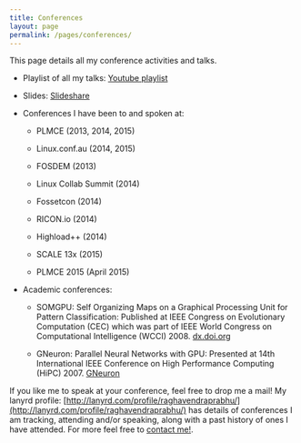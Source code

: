 ```yaml
---
title: Conferences
layout: page
permalink: /pages/conferences/
---
```


This page details all my conference activities and talks.

- Playlist of all my talks: [Youtube playlist](https://www.youtube.com/playlist?list=PLctlsn9Gs8waaYMRlH_u_v7Ky1ARk7hsA)

- Slides: [Slideshare](http://www.slideshare.net/slidunder)

- Conferences I have been to and spoken at:

    * PLMCE (2013, 2014, 2015)

    * Linux.conf.au (2014, 2015)

    * FOSDEM (2013)

    * Linux Collab Summit (2014)

    * Fossetcon (2014)

    * RICON.io (2014)

    * Highload++ (2014)

    * SCALE 13x (2015)

    * PLMCE 2015 (April 2015)

- Academic conferences: 

    * SOMGPU: Self Organizing Maps on a Graphical Processing Unit
      for Pattern Classification: Published at IEEE Congress on
      Evolutionary Computation (CEC) which was part of IEEE World
      Congress on Computational Intelligence (WCCI) 2008.
      [dx.doi.org](http://dx.doi.org/10.1109/CEC.2008.4630920)

    * GNeuron: Parallel Neural Networks with GPU: Presented at 14th
      International IEEE Conference on High Performance Computing
      (HiPC) 2007. [GNeuron](http://hipc.org/hipc2007/posters/GNeuron.pdf)



If you like me to speak at your conference, feel free to drop me a mail! My lanyrd profile:
[http://lanyrd.com/profile/raghavendraprabhu/](http://lanyrd.com/profile/raghavendraprabhu/) has details of conferences I am tracking, attending and/or speaking, along with 
a past history of ones I have attended. For more feel free to [contact me!](/pages/contact).
